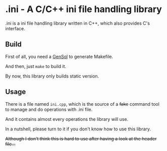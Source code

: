 # .ini - A C/C++ ini file handling library
.ini is a ini file handling library written in C++, which also provides C's interface.



## Build

First of all, you need a [GenSol](//github.com/H1KHC/GenSol) to generate Makefile.

And then, just `make` to build it.

By now, this library only builds static version.



## Usage

There is a file named `ini.cpp`, which is the source of a ~~fake~~ command tool to manage and do operations with .ini file.

And it contains almost every operations the library will use.

In a nutshell, please turn to it if you don't know how to use this library.

~~Although I don't think this is hard to use after having a look at the header file...~~
